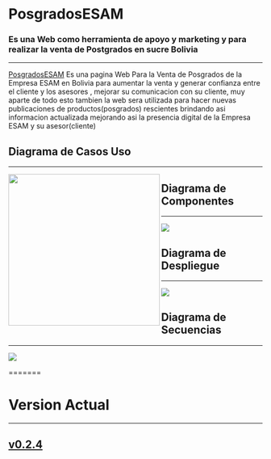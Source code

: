 # PosgradosESAM
### Es una Web como herramienta de apoyo y marketing y para realizar la venta de Postgrados en sucre Bolivia
-------------------------------------------------------------------
[PosgradosESAM](https://zelechos.github.io/PosgradosESAM/) Es una pagina Web Para la Venta de Posgrados de la Empresa ESAM en Bolivia para aumentar la venta y generar confianza entre el cliente y los asesores , mejorar su comunicacion con su cliente, muy aparte de todo esto tambien la web sera utilizada para hacer nuevas publicaciones de productos(posgrados) rescientes brindando asi informacion actualizada mejorando asi la presencia digital de la Empresa ESAM y su asesor(cliente)


## Diagrama de Casos Uso
-------------------------------------------------------------------
<img align="left" width="300" src="https://raw.githubusercontent.com/firstcontributions/assets/master/gui-tool-tutorials/github-windows-vs2017-tutorial/fork.png"/>


## Diagrama de Componentes
-------------------------------------------------------------------
![]("DiagramaComponente.jpg")


## Diagrama de Despliegue
-------------------------------------------------------------------
![]("DiagramaDespliegue.jpg")


## Diagrama de Secuencias
-------------------------------------------------------------------
![]("DiagramaSecuencias.jpg")

=======
# Version Actual
-------------------------------------------------------------------
## [v0.2.4](https://github.com/Zelechos/PosgradosESAM/releases/tag/v0.2.4)
